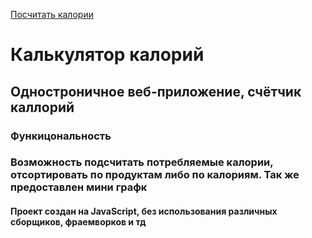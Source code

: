  
[Посчитать калории](https://kot172.github.io/calorie-calculator/)

<h1>Калькулятор калорий</h1>

<h2>Одностроничное веб-приложение, счётчик каллорий </h2>

<h3> Функицональность </h3>
<h3> Возможность подсчитать потребляемые калории, отсортировать по продуктам либо по калориям. Так же предоставлен мини графк </h3>


<h4>Проект создан на JavaScript, без использования различных сборщиков, фраемворков и тд</h4>
